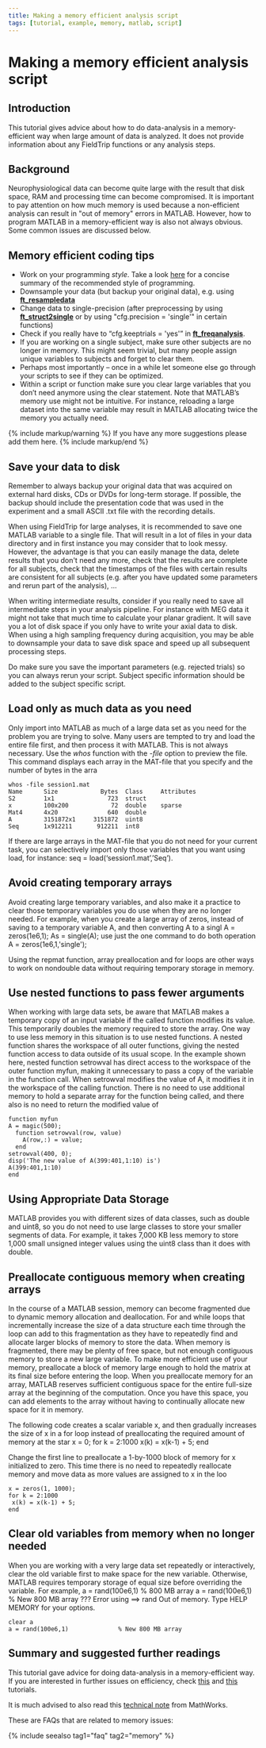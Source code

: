 ```yaml
---
title: Making a memory efficient analysis script
tags: [tutorial, example, memory, matlab, script]
---
```


# Making a memory efficient analysis script

## Introduction

This tutorial gives advice about how to do data-analysis in a memory-efficient way when large amount of data is analyzed. It does not provide information about any FieldTrip functions or any analysis steps.

## Background

Neurophysiological data can become quite large with the result that disk space, RAM and processing time can become compromised. It is important to pay attention on how much memory is used because a non-efficient analysis can result in "out of memory" errors in MATLAB. However, how to program MATLAB in a memory-efficient way is also not always obvious. Some common issues are discussed below.

## Memory efficient coding tips

- Work on your programming _style_. Take a look [here](http://www.datatool.com/downloads/matlab_style_guidelines.pdf) for a concise summary of the recommended style of programming.
- Downsample your data (but backup your original data), e.g. using **[ft_resampledata](/reference/ft_resampledata)**
- Change data to single-precision (after preprocessing by using **[ft_struct2single](/reference/ft_struct2single)** or by using "cfg.precision = 'single'" in certain functions)
- Check if you really have to “cfg.keeptrials = 'yes'” in **[ft_freqanalysis](/reference/ft_freqanalysis)**.
- If you are working on a single subject, make sure other subjects are no longer in memory. This might seem trivial, but many people assign unique variables to subjects and forget to clear them.
- Perhaps most importantly – once in a while let someone else go through your scripts to see if they can be optimized.
- Within a script or function make sure you clear large variables that you don’t need anymore using the clear statement. Note that MATLAB’s memory use might not be intuitive. For instance, reloading a large dataset into the same variable may result in MATLAB allocating twice the memory you actually need.

{% include markup/warning %}
If you have any more suggestions please add them here.
{% include markup/end %}

## Save your data to disk

Remember to always backup your original data that was acquired on external hard disks, CDs or DVDs for long-term storage. If possible, the backup should include the presentation code that was used in the experiment and a small ASCII .txt file with the recording details.

When using FieldTrip for large analyses, it is recommended to save one MATLAB variable to a single file. That will result in a lot of files in your data directory and in first instance you may consider that to look messy. However, the advantage is that you can easily manage the data, delete results that you don't need any more, check that the results are complete for all subjects, check that the timestamps of the files with certain results are consistent for all subjects (e.g. after you have updated some parameters and rerun part of the analysis), ...

When writing intermediate results, consider if you really need to save all intermediate steps in your analysis pipeline. For instance with MEG data it might not take that much time to calculate your planar gradient. It will save you a lot of disk space if you only have to write your axial data to disk. When using a high sampling frequency during acquisition, you may be able to downsample your data to save disk space and speed up all subsequent processing steps.

Do make sure you save the important parameters (e.g. rejected trials) so you can always rerun your script. Subject specific information should be added to the subject specific script.

## Load only as much data as you need

Only import into MATLAB as much of a large data set as you need for the problem you are trying to solve. Many users are tempted to try and load the entire file first, and then process it with MATLAB. This is not always necessary. Use the _whos_ function with the _-file_ option to preview the file. This command displays each array in the MAT-file that you specify and the number of bytes in the arra

    whos -file session1.mat
    Name      Size            Bytes  Class     Attributes
    S2        1x1               723  struct
    x         100x200            72  double    sparse
    Mat4      4x20              640  double
    A         3151872x1     3151872  uint8
    Seq       1x912211       912211  int8

If there are large arrays in the MAT-file that you do not need for your current task, you can selectively import only those variables that you want using load, for instance:
seq = load(‘session1.mat’,’Seq’).

## Avoid creating temporary arrays

Avoid creating large temporary variables, and also make it a practice to clear those temporary variables you do use when they are no longer needed. For example, when you create a large array of zeros, instead of saving to a temporary variable A, and then converting A to a singl
A = zeros(1e6,1);
As = single(A);
use just the one command to do both operation
A = zeros(1e6,1,'single');

Using the repmat function, array preallocation and for loops are other ways to work on nondouble data without requiring temporary storage in memory.

## Use nested functions to pass fewer arguments

When working with large data sets, be aware that MATLAB makes a temporary copy of an input variable if the called function modifies its value. This temporarily doubles the memory required to store the array.
One way to use less memory in this situation is to use nested functions. A nested function shares the workspace of all outer functions, giving the nested function access to data outside of its usual scope. In the example shown here, nested function setrowval has direct access to the workspace of the outer function myfun, making it unnecessary to pass a copy of the variable in the function call. When setrowval modifies the value of A, it modifies it in the workspace of the calling function. There is no need to use additional memory to hold a separate array for the function being called, and there also is no need to return the modified value of

    function myfun
    A = magic(500);
      function setrowval(row, value)
        A(row,:) = value;
      end
    setrowval(400, 0);
    disp('The new value of A(399:401,1:10) is')
    A(399:401,1:10)
    end

## Using Appropriate Data Storage

MATLAB provides you with different sizes of data classes, such as double and uint8, so you do not need to use large classes to store your smaller segments of data. For example, it takes 7,000 KB less memory to store 1,000 small unsigned integer values using the uint8 class than it does with double.

## Preallocate contiguous memory when creating arrays

In the course of a MATLAB session, memory can become fragmented due to dynamic memory allocation and deallocation. For and while loops that incrementally increase the size of a data structure each time through the loop can add to this fragmentation as they have to repeatedly find and allocate larger blocks of memory to store the data. When memory is fragmented, there may be plenty of free space, but not enough contiguous memory to store a new large variable.
To make more efficient use of your memory, preallocate a block of memory large enough to hold the matrix at its final size before entering the loop. When you preallocate memory for an array, MATLAB reserves sufficient contiguous space for the entire full-size array at the beginning of the computation. Once you have this space, you can add elements to the array without having to continually allocate new space for it in memory.

The following code creates a scalar variable x, and then gradually increases the size of x in a for loop instead of preallocating the required amount of memory at the star
x = 0;
for k = 2:1000
x(k) = x(k-1) + 5;
end

Change the first line to preallocate a 1-by-1000 block of memory for x initialized to zero. This time there is no need to repeatedly reallocate memory and move data as more values are assigned to x in the loo

    x = zeros(1, 1000);
    for k = 2:1000
     x(k) = x(k-1) + 5;
    end

## Clear old variables from memory when no longer needed

When you are working with a very large data set repeatedly or interactively, clear the old variable first to make space for the new variable. Otherwise, MATLAB requires temporary storage of equal size before overriding the variable. For example,
a = rand(100e6,1) % 800 MB array
a = rand(100e6,1) % New 800 MB array
??? Error using ==> rand
Out of memory. Type HELP MEMORY for your options.

    clear a
    a = rand(100e6,1)              % New 800 MB array

## Summary and suggested further readings

This tutorial gave advice for doing data-analysis in a memory-efficient way.
If you are interested in further issues on efficiency, check [this](/tutorial/distributedcomputing) and [this](/tutorial/memory) tutorials.

It is much advised to also read this [technical note](http://www.mathworks.com/support/tech-notes/1100/1106.html) from MathWorks.

These are FAQs that are related to memory issues:

{% include seealso tag1="faq" tag2="memory" %}
